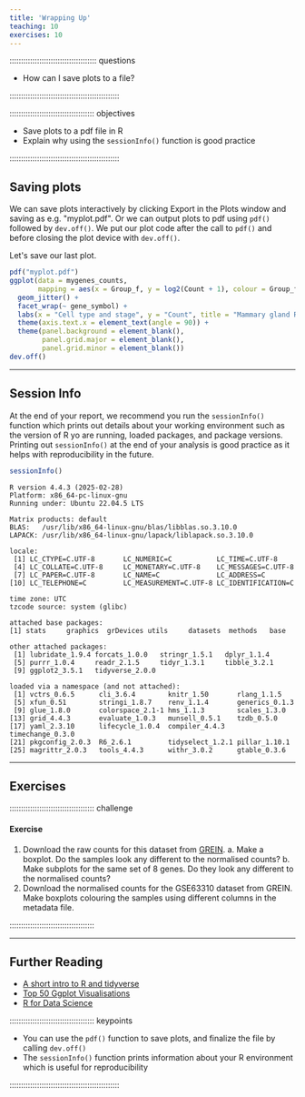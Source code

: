 ```yaml
---
title: 'Wrapping Up'
teaching: 10
exercises: 10
---
```


:::::::::::::::::::::::::::::::::::::: questions 

- How can I save plots to a file?

::::::::::::::::::::::::::::::::::::::::::::::::

::::::::::::::::::::::::::::::::::::: objectives

- Save plots to a pdf file in R
- Explain why using the `sessionInfo()` function is good practice

::::::::::::::::::::::::::::::::::::::::::::::::

## Saving plots



We can save plots interactively by clicking Export in the Plots window and saving as e.g. "myplot.pdf". Or we can output plots to pdf using `pdf()` followed by `dev.off()`. We put our plot code after the call to `pdf()` and before closing the plot device with `dev.off()`.

Let's save our last plot.


``` r
pdf("myplot.pdf")
ggplot(data = mygenes_counts, 
       mapping = aes(x = Group_f, y = log2(Count + 1), colour = Group_f)) +
  geom_jitter() +
  facet_wrap(~ gene_symbol) +
  labs(x = "Cell type and stage", y = "Count", title = "Mammary gland RNA-seq data") +
  theme(axis.text.x = element_text(angle = 90)) +
  theme(panel.background = element_blank(),
        panel.grid.major = element_blank(),
        panel.grid.minor = element_blank())
dev.off()
```

-----

## Session Info

At the end of your report, we recommend you run the `sessionInfo()`
function which prints out details about your working environment such as
the version of R yo are running, loaded packages, and package versions.
Printing out `sessionInfo()` at the end of your analysis is good
practice as it helps with reproducibility in the future.


``` r
sessionInfo()
```

``` output
R version 4.4.3 (2025-02-28)
Platform: x86_64-pc-linux-gnu
Running under: Ubuntu 22.04.5 LTS

Matrix products: default
BLAS:   /usr/lib/x86_64-linux-gnu/blas/libblas.so.3.10.0 
LAPACK: /usr/lib/x86_64-linux-gnu/lapack/liblapack.so.3.10.0

locale:
 [1] LC_CTYPE=C.UTF-8       LC_NUMERIC=C           LC_TIME=C.UTF-8       
 [4] LC_COLLATE=C.UTF-8     LC_MONETARY=C.UTF-8    LC_MESSAGES=C.UTF-8   
 [7] LC_PAPER=C.UTF-8       LC_NAME=C              LC_ADDRESS=C          
[10] LC_TELEPHONE=C         LC_MEASUREMENT=C.UTF-8 LC_IDENTIFICATION=C   

time zone: UTC
tzcode source: system (glibc)

attached base packages:
[1] stats     graphics  grDevices utils     datasets  methods   base     

other attached packages:
 [1] lubridate_1.9.4 forcats_1.0.0   stringr_1.5.1   dplyr_1.1.4    
 [5] purrr_1.0.4     readr_2.1.5     tidyr_1.3.1     tibble_3.2.1   
 [9] ggplot2_3.5.1   tidyverse_2.0.0

loaded via a namespace (and not attached):
 [1] vctrs_0.6.5      cli_3.6.4        knitr_1.50       rlang_1.1.5     
 [5] xfun_0.51        stringi_1.8.7    renv_1.1.4       generics_0.1.3  
 [9] glue_1.8.0       colorspace_2.1-1 hms_1.1.3        scales_1.3.0    
[13] grid_4.4.3       evaluate_1.0.3   munsell_0.5.1    tzdb_0.5.0      
[17] yaml_2.3.10      lifecycle_1.0.4  compiler_4.4.3   timechange_0.3.0
[21] pkgconfig_2.0.3  R6_2.6.1         tidyselect_1.2.1 pillar_1.10.1   
[25] magrittr_2.0.3   tools_4.4.3      withr_3.0.2      gtable_0.3.6    
```

-----

## Exercises


::::::::::::::::::::::::::::::::::::: challenge

#### Exercise

1. Download the raw counts for this dataset from [GREIN](http://www.ilincs.org/apps/grein/).
    a. Make a boxplot. Do the samples look any different to the normalised counts?
    b. Make subplots for the same set of 8 genes. Do they look any different to the normalised counts?
2. Download the normalised counts for the GSE63310 dataset from GREIN. Make boxplots colouring the samples using different columns in the metadata file.

:::::::::::::::::::::::::::::::::::::



-----

## Further Reading

- [A short intro to R and tidyverse](https://pmacdasci.github.io/r-intro-tidyverse/)  
- [Top 50 Ggplot Visualisations]( https://r-statistics.co/Top50-Ggplot2-Visualizations-MasterList-R-Code.html)  
- [R for Data Science](https://r4ds.had.co.nz/)


::::::::::::::::::::::::::::::::::::: keypoints 

- You can use the `pdf()` function to save plots, and finalize the file by calling `dev.off()`
- The `sessionInfo()` function prints information about your R environment which is useful for reproducibility

::::::::::::::::::::::::::::::::::::::::::::::::

